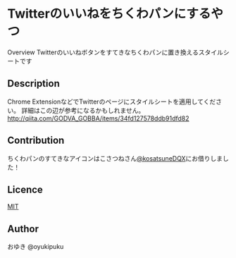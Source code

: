 Twitterのいいねをちくわパンにするやつ
====

Overview
Twitterのいいねボタンをすてきなちくわパンに置き換えるスタイルシートです

## Description
Chrome ExtensionなどでTwitterのページにスタイルシートを適用してください。
詳細はこの辺が参考になるかもしれません。
http://qiita.com/GODVA_GOBBA/items/34fd127578ddb91dfd82

## Contribution
ちくわパンのすてきなアイコンはこさつねさん[@kosatsuneDQX](https://twitter.com/kosatsuneDQX)にお借りしました！

## Licence

[MIT](https://github.com/oyukin/chikuwa/blob/master/LICENSE)

## Author

おゆき @oyukipuku
